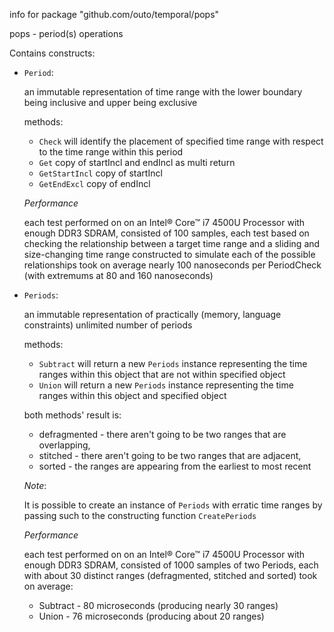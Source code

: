 info for package "github.com/outo/temporal/pops"

pops - period(s) operations

Contains constructs:
* `Period`:

    an immutable representation of time range with the lower boundary being inclusive and upper being exclusive
    
    methods:
    * `Check` will identify the placement of specified time range with respect to the time range within this period
    * `Get` copy of startIncl and endIncl as multi return
    * `GetStartIncl` copy of startIncl
    * `GetEndExcl` copy of endIncl
    
     *Performance*
     
     each test performed on on an Intel® Core™ i7 4500U Processor with enough DDR3 SDRAM, 
     consisted of 100 samples, 
     each test based on checking the relationship between a target time range and a sliding and size-changing time range constructed to simulate each of the possible relationships 
     took on average nearly 100 nanoseconds per PeriodCheck (with extremums at 80 and 160 nanoseconds)
     
* `Periods`:

    an immutable representation of practically (memory, language constraints) unlimited number of periods

    methods:
    * `Subtract` will return a new `Periods` instance representing the time ranges within this object that are not within specified object
    * `Union` will return a new `Periods` instance representing the time ranges within this object and specified object
    
    both methods' result is:
    * defragmented - there aren't going to be two ranges that are overlapping, 
    * stitched - there aren't going to be two ranges that are adjacent,
    * sorted - the ranges are appearing from the earliest to most recent 
   
    *Note*:
     
     It is possible to create an instance of `Periods` with erratic time ranges 
     by passing such to the constructing function `CreatePeriods` 
     
     *Performance*
     
     each test performed on on an Intel® Core™ i7 4500U Processor with enough DDR3 SDRAM, 
     consisted of 1000 samples of two Periods, 
     each with about 30 distinct ranges (defragmented, stitched and sorted) 
     took on average:
     * Subtract - 80 microseconds (producing nearly 30 ranges)
     * Union - 76 microseconds (producing about 20 ranges)
     

     